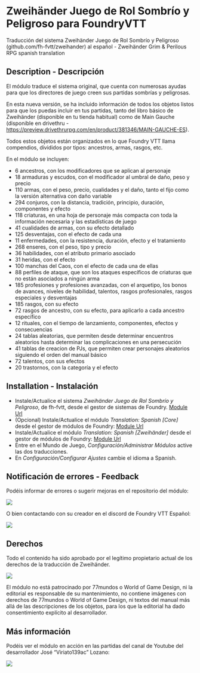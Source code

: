 # Zweihänder Juego de Rol Sombrío y Peligroso para FoundryVTT

Traducción del sistema Zweihänder Juego de Rol Sombrío y Peligroso (github.com/fh-fvtt/zweihander) al español -  Zweihänder Grim & Perilous RPG spanish translation

## Description - Descripción  

El módulo traduce el sistema original, que cuenta con numerosas ayudas para que los directores de juego creen sus partidas sombrías y peligrosas.

En esta nueva versión, se ha incluido información de todos los objetos listos para que los puedas incluir en tus partidas, tanto del libro básico de Zweihänder (disponible en tu tienda habitual) como de Main Gauche (disponible en drivethru - https://preview.drivethrurpg.com/en/product/381346/MAIN-GAUCHE-ES).

Todos estos objetos están organizados en lo que Foundry VTT llama compendios, divididos por tipos: ancestros, armas, rasgos, etc.

En el módulo se incluyen:
- 6 ancestros, con los modificadores que se aplican al personaje	 
- 18 armaduras y escudos, con el modificador al umbral de daño, peso y precio
- 110 armas, con el peso, precio, cualidades y el daño, tanto el fijo como la versión alternativa con daño variable	 
- 294 conjuros, con la distancia, tradición, principio, duración, componentes y efecto
- 118 criaturas, en una hoja de personaje más compacta con toda la información necesaria y las estadísticas de juego
- 41 cualidades de armas, con su efecto detallado
- 125 desventajas, con el efecto de cada una
- 11 enfermedades, con la resistencia, duración, efecto y el tratamiento
- 268 enseres, con el peso, tipo y precio
- 36 habilidades, con el atributo primario asociado
- 31 heridas, con el efecto
- 100 manchas del Caos, con el efecto de cada una de ellas
- 88 perfiles de ataque, que son los ataques específicos de criaturas que no están asociados a ningún arma
- 185 profesiones y profesiones avanzadas, con el arquetipo, los bonos de avances, niveles de habilidad, talentos, rasgos profesionales, rasgos especiales y desventajas
- 185 rasgos, con su efecto
- 72 rasgos de ancestro, con su efecto, para aplicarlo a cada ancestro específico
- 12 rituales, con el tiempo de lanzamiento, componentes, efectos y consecuencias
- 24 tablas aleatorias, que permiten desde determinar encuentros aleatorios hasta determinar las complicaciones en una persecución
- 41 tablas de creacion de PJs, que permiten crear personajes aleatorios siguiendo el orden del manual básico
- 72 talentos, con sus efectos
- 20 trastornos, con la categoría y el efecto
	 
## Installation - Instalación  

* Instale/Actualice el sistema _Zweihänder Juego de Rol Sombrío y Peligroso_, de fh-fvtt, desde el gestor de sistemas de Foundry.
[Module Url](https://foundryvtt.com/packages/zweihander/)
* (Opcional) Instale/Actualice el módulo _Translation: Spanish [Core]_ desde el gestor de módulos de Foundry:
[Module Url](https://foundryvtt.com/packages/foundryvtt-es/)
* Instale/Actualice el módulo _Translation: Spanish [Zweihänder]_ desde el gestor de módulos de Foundry:
[Module Url](https://foundryvtt.com/packages/fvtt-module-zweihander-es/)
* Entre en el Mundo de Juego, _Configuración/Administrar Módulos_ active las dos traducciones.
* En _Configuración/Configurar Ajustes_ cambie el idioma a Spanish.

## Notificación de errores - Feedback  

Podéis informar de errores o sugerir mejoras en el repositorio del módulo:

![](https://github.com/lozanoje/fvtt-module-zweihander-es/issues)

O bien contactando con su creador en el discord de Foundry VTT Español: 

![](https://discord.gg/MHCerwd)

## Derechos

Todo el contenido ha sido aprobado por el legítimo propietario actual de los derechos de la traducción de Zweihänder.

![](https://77mundos.es/noticias/liberado-el-modulo-al-espanol-de-zweihander-para-foundry-vtt/)

El módulo no está patrocinado por 77mundos o World of Game Design, ni la editorial es responsable de su mantenimiento, no contiene imágenes con derechos de 77mundos o World of Game Design, ni textos del manual más allá de las descripciones de los objetos, para los que la editorial ha dado consentimiento explícito al desarrollador.

## Más información

Podéis ver el módulo en acción en las partidas del canal de Youtube del desarrollador José “Viriato139ac” Lozano:

![](https://www.youtube.com/watch?v=31WUaJMrzzo&list=PLliKI08MgJaH23J_XWED6Aec-Hiz1NXNF)


